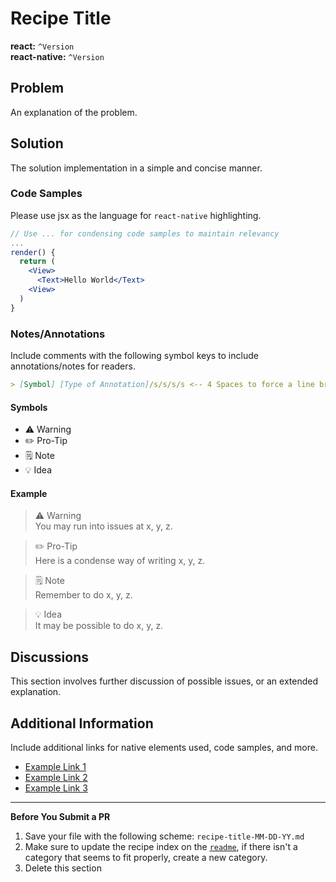 # Recipe Title
**react:** `^Version` <br>
**react-native:** `^Version`

## Problem
An explanation of the problem.

## Solution
The solution implementation in a simple and concise manner.

### Code Samples
Please use jsx as the language for `react-native` highlighting.

```jsx
// Use ... for condensing code samples to maintain relevancy
... 
render() {
  return (
    <View>
      <Text>Hello World</Text>
    <View>
  )
}
```

### Notes/Annotations
Include comments with the following symbol keys to include annotations/notes for readers.
```md
> [Symbol] [Type of Annotation]/s/s/s/s <-- 4 Spaces to force a line break
```
#### Symbols
- ⚠️ Warning
- ✏️ Pro-Tip    
- 🗒 Note    
- 💡 Idea    

#### Example

> ⚠️ Warning    
> You may run into issues at x, y, z.

> ✏️ Pro-Tip    
> Here is a condense way of writing x, y, z.

> 🗒 Note    
> Remember to do x, y, z.

> 💡 Idea    
> It may be possible to do x, y, z.

## Discussions
This section involves further discussion of possible issues, or an extended explanation.

## Additional Information
Include additional links for native elements used, code samples, and more.
- [Example Link 1](link)
- [Example Link 2](link)
- [Example Link 3](link)

---
**Before You Submit a PR**
1. Save your file with the following scheme: `recipe-title-MM-DD-YY.md`
2. Make sure to update the recipe index on the [`readme`](https://github.com/brh55/rn-component-cookbook/blob/master/readme.md), if there isn't a category that seems to fit properly, create a new category.
3. Delete this section
